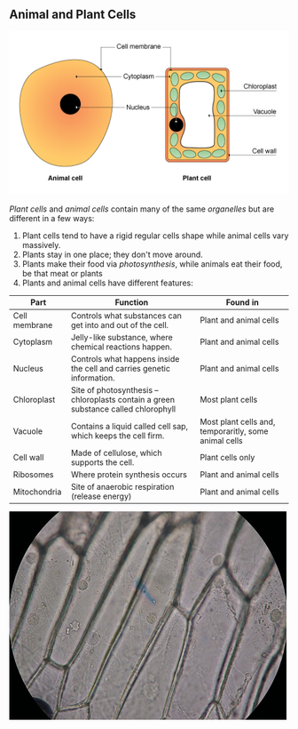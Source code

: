 Animal and Plant Cells
-------

![Animal and Plant Cells](../Images/animal_vs_plant_cell.gif)

*Plant cells* and *animal cells* contain many of the same *organelles* but are different in a few ways: 

1. Plant cells tend to have a rigid regular cells shape while animal cells vary massively.
2. Plants stay in one place; they don't move around.
3. Plants make their food via *photosynthesis*, while animals eat their food, be that meat or plants
4. Plants and animal cells have different features:

|Part	|Function|Found in|
|-----|-----------|----------|
|Cell membrane|Controls what substances can get into and out of the cell.|Plant and animal cells|
|Cytoplasm|Jelly-like substance, where chemical reactions happen.|Plant and animal cells|
|Nucleus|Controls what happens inside the cell and carries genetic information.|Plant and animal cells|
|Chloroplast|Site of photosynthesis – chloroplasts contain a green substance called chlorophyll|Most plant cells|
|Vacuole|Contains a liquid called cell sap, which keeps the cell firm.|Most plant cells and, temporaritly, some animal cells|
|Cell wall|Made of cellulose, which supports the cell.|Plant cells only|
|Ribosomes|Where protein synthesis occurs|Plant and animal cells|
|Mitochondria|Site of anaerobic respiration (release energy)|Plant and animal cells|

![Onion cells under a microscope](../Images/onion_cells_microscope.jpg)

